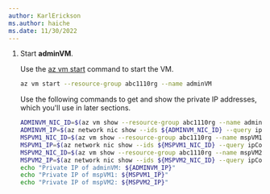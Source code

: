 ```yaml
---
author: KarlErickson
ms.author: haiche
ms.date: 11/30/2022
---
```


1. Start **adminVM**.

   Use the [az vm start](/cli/azure/vm#az-vm-start) command to start the VM.

   ```bash
   az vm start --resource-group abc1110rg --name adminVM
   ```

   Use the following commands to get and show the private IP addresses, which you'll use in later sections.

   ```bash
   ADMINVM_NIC_ID=$(az vm show --resource-group abc1110rg --name adminVM --query networkProfile.networkInterfaces'[0]'.id --output tsv)
   ADMINVM_IP=$(az network nic show --ids ${ADMINVM_NIC_ID} --query ipConfigurations'[0]'.privateIpAddress --output tsv)
   MSPVM1_NIC_ID=$(az vm show --resource-group abc1110rg --name mspVM1 --query networkProfile.networkInterfaces'[0]'.id --output tsv)
   MSPVM1_IP=$(az network nic show --ids ${MSPVM1_NIC_ID} --query ipConfigurations'[0]'.privateIpAddress --output tsv)
   MSPVM2_NIC_ID=$(az vm show --resource-group abc1110rg --name mspVM2 --query networkProfile.networkInterfaces'[0]'.id --output tsv)
   MSPVM2_IP=$(az network nic show --ids ${MSPVM2_NIC_ID} --query ipConfigurations'[0]'.privateIpAddress --output tsv)
   echo "Private IP of adminVM: ${ADMINVM_IP}"
   echo "Private IP of mspVM1: ${MSPVM1_IP}"
   echo "Private IP of mspVM2: ${MSPVM2_IP}"
   ```
